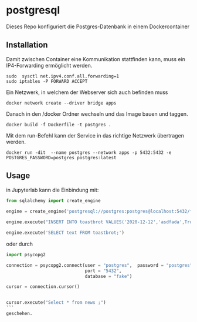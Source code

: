 # postgresql
Dieses Repo konfiguriert die Postgres-Datenbank in einem Dockercontainer

## Installation

Damit zwischen Container eine Kommunikation stattfinden kann, muss ein IP4-Forwarding ermöglicht werden.
```shell
sudo  sysctl net.ipv4.conf.all.forwarding=1
sudo iptables -P FORWARD ACCEPT
```
Ein Netzwerk, in welchem der Webserver sich auch befinden muss
```shell
docker network create --driver bridge apps
```

Danach in den /docker Ordner wechseln und das Image bauen und taggen.
```shell
docker build -f Dockerfile -t postgres .
```

Mit dem run-Befehl kann der Service in das richtige Netzwerk übertragen werden.
```shell
docker run -dit  --name postgres --network apps -p 5432:5432 -e POSTGRES_PASSWORD=postgres postgres:latest 
```

## Usage
in Jupyterlab kann die Einbindung mit:

```python
from sqlalchemy import create_engine
 
engine = create_engine('postgresql://postgres:postgres@localhost:5432/fake')

engine.execute("INSERT INTO toastbrot VALUES('2020-12-12','asdfada',True) ;")

engine.execute('SELECT text FROM toastbrot;')

```

oder durch
````python
import psycopg2

connection = psycopg2.connect(user = "postgres",  password = "postgres",                     host = "127.0.0.1",
                              port = "5432",
                              database = "fake") 

cursor = connection.cursor()                                


cursor.execute("Select * from news ;") 
```
geschehen.

